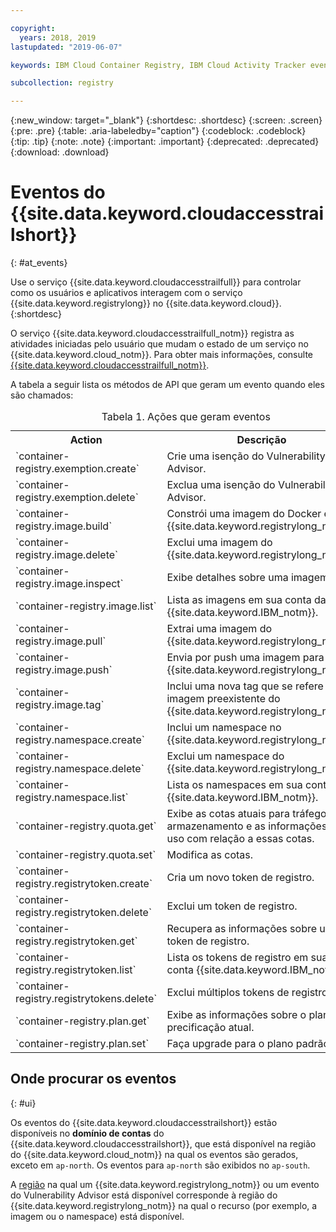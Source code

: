 ```yaml
---

copyright:
  years: 2018, 2019
lastupdated: "2019-06-07"

keywords: IBM Cloud Container Registry, IBM Cloud Activity Tracker events, Activity Tracker events, events, track,

subcollection: registry

---
```


{:new_window: target="_blank"}
{:shortdesc: .shortdesc}
{:screen: .screen}
{:pre: .pre}
{:table: .aria-labeledby="caption"}
{:codeblock: .codeblock}
{:tip: .tip}
{:note: .note}
{:important: .important}
{:deprecated: .deprecated}
{:download: .download}

# Eventos do {{site.data.keyword.cloudaccesstrailshort}}
{: #at_events}

Use o serviço {{site.data.keyword.cloudaccesstrailfull}} para controlar como os usuários e aplicativos interagem com o serviço {{site.data.keyword.registrylong}} no {{site.data.keyword.cloud}}.
{:shortdesc}

O serviço {{site.data.keyword.cloudaccesstrailfull_notm}} registra as atividades iniciadas pelo usuário que mudam
o estado de um serviço no {{site.data.keyword.cloud_notm}}.
Para obter mais informações, consulte [{{site.data.keyword.cloudaccesstrailfull_notm}}](/docs/services/cloud-activity-tracker?topic=cloud-activity-tracker-getting-started#getting-started).

A tabela a seguir lista os métodos de API que geram um evento quando eles são chamados:

<table>
  <caption>Tabela 1. Ações que geram eventos</caption>
  <tr>
    <th>Action</th>
	  <th>Descrição</th>
  </tr>
  <tr>
    <td>`container-registry.exemption.create`</td>
	  <td>Crie uma isenção do Vulnerability Advisor.</td>
  </tr>
  <tr>
    <td>`container-registry.exemption.delete`</td>
	  <td>Exclua uma isenção do Vulnerability Advisor.</td>
  </tr>
  <tr>
    <td>`container-registry.image.build`</td>
	  <td>Constrói uma imagem do Docker em {{site.data.keyword.registrylong_notm}}.</td>
  </tr>
  <tr>
    <td>`container-registry.image.delete`</td>
	  <td>Exclui uma imagem do {{site.data.keyword.registrylong_notm}}.</td>
  </tr>
  <tr>
    <td>`container-registry.image.inspect`</td>
	  <td>Exibe detalhes sobre uma imagem.</td>
  </tr>
  <tr>
    <td>`container-registry.image.list`</td>
	  <td>Lista as imagens em sua conta da {{site.data.keyword.IBM_notm}}.</td>
  </tr>
  <tr>
    <td>`container-registry.image.pull`</td>
	  <td>Extrai uma imagem do {{site.data.keyword.registrylong_notm}}.</td>
  </tr>
  <tr>
    <td>`container-registry.image.push`</td>
	  <td>Envia por push uma imagem para o {{site.data.keyword.registrylong_notm}}.</td>
  </tr>
  <tr>
    <td>`container-registry.image.tag`</td>
	  <td>Inclui uma nova tag que se refere a uma imagem preexistente do {{site.data.keyword.registrylong_notm}}.</td>
  </tr>
  <tr>
    <td>`container-registry.namespace.create`</td>
	  <td>Inclui um namespace no {{site.data.keyword.registrylong_notm}}.</td>
  </tr>
  <tr>
    <td>`container-registry.namespace.delete`</td>
	  <td>Exclui um namespace do {{site.data.keyword.registrylong_notm}}.</td>
  </tr>
  <tr>
    <td>`container-registry.namespace.list`</td>
	  <td>Lista os namespaces em sua conta da {{site.data.keyword.IBM_notm}}.</td>
  </tr>
  <tr>
    <td>`container-registry.quota.get`</td>
	  <td>Exibe as cotas atuais para tráfego e armazenamento e as informações de uso com relação a essas cotas.</td>
  </tr>
  <tr>
    <td>`container-registry.quota.set`</td>
	  <td>Modifica as cotas.</td>
  </tr>
  <tr>
    <td>`container-registry.registrytoken.create`</td>
	  <td>Cria um novo token de registro.</td>
  </tr>
  <tr>
    <td>`container-registry.registrytoken.delete`</td>
	  <td>Exclui um token de registro.</td>
  </tr>
  <tr>
    <td>`container-registry.registrytoken.get`</td>
	  <td>Recupera as informações sobre um token de registro.</td>
  </tr>
  <tr>
    <td>`container-registry.registrytoken.list`</td>
	  <td>Lista os tokens de registro em sua conta {{site.data.keyword.IBM_notm}}.</td>
  </tr>
  <tr>
    <td>`container-registry.registrytokens.delete`</td>
	  <td>Exclui múltiplos tokens de registro.</td>
  </tr>
  <tr>
    <td>`container-registry.plan.get`</td>
	  <td>Exibe as informações sobre o plano de precificação atual.</td>
  </tr>
  <tr>
    <td>`container-registry.plan.set`</td>
	  <td>Faça upgrade para o plano padrão.</td>
  </tr>
 </table>

## Onde procurar os eventos
{: #ui}

Os eventos do {{site.data.keyword.cloudaccesstrailshort}} estão disponíveis no **domínio de contas** do {{site.data.keyword.cloudaccesstrailshort}}, que está disponível na região do {{site.data.keyword.cloud_notm}} na qual os eventos são gerados, exceto em `ap-north`. Os eventos para `ap-north` são exibidos no `ap-south`.

A [região](/docs/services/Registry?topic=registry-registry_overview#registry_regions) na qual um {{site.data.keyword.registrylong_notm}} ou um evento do Vulnerability Advisor está disponível corresponde à região do {{site.data.keyword.registrylong_notm}} na qual o recurso (por exemplo, a imagem ou o namespace) está disponível.
